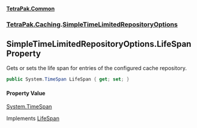 #### [TetraPak.Common](index.md 'index')
### [TetraPak.Caching](TetraPak_Caching.md 'TetraPak.Caching').[SimpleTimeLimitedRepositoryOptions](TetraPak_Caching_SimpleTimeLimitedRepositoryOptions.md 'TetraPak.Caching.SimpleTimeLimitedRepositoryOptions')
## SimpleTimeLimitedRepositoryOptions.LifeSpan Property
Gets or sets the life span for entries of the configured cache repository.  
```csharp
public System.TimeSpan LifeSpan { get; set; }
```
#### Property Value
[System.TimeSpan](https://docs.microsoft.com/en-us/dotnet/api/System.TimeSpan 'System.TimeSpan')

Implements [LifeSpan](TetraPak_Caching_ITimeLimitedRepositoryOptions_LifeSpan.md 'TetraPak.Caching.ITimeLimitedRepositoryOptions.LifeSpan')  
